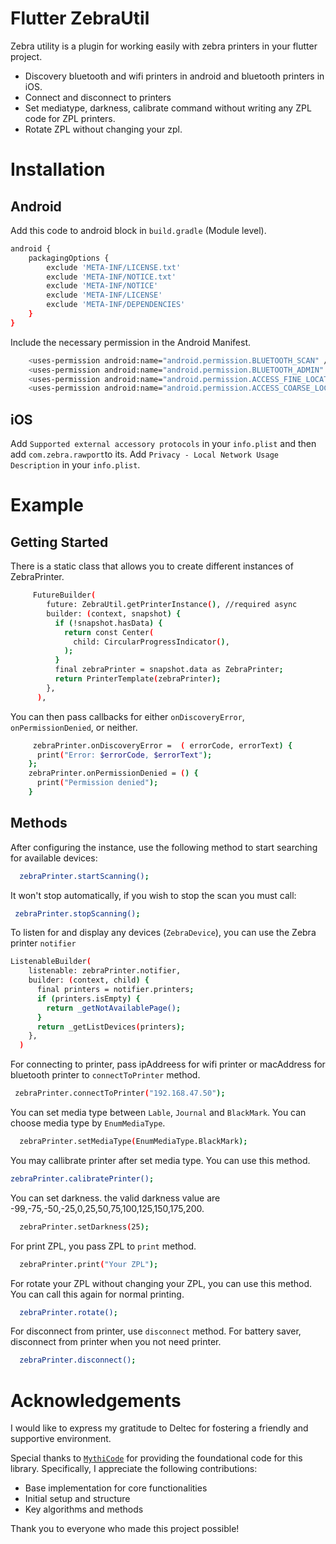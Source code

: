# Flutter ZebraUtil



Zebra utility is a plugin for working easily with zebra printers in your flutter project.

  - Discovery bluetooth and wifi printers in android and bluetooth printers in iOS.
  - Connect and disconnect to printers
  - Set mediatype, darkness, calibrate command without writing any ZPL code for ZPL printers.
  - Rotate ZPL without changing your zpl.


# Installation

## Android

Add this code to android block in `build.gradle` (Module level).

```sh
android {
    packagingOptions {
        exclude 'META-INF/LICENSE.txt'
        exclude 'META-INF/NOTICE.txt'
        exclude 'META-INF/NOTICE'
        exclude 'META-INF/LICENSE'
        exclude 'META-INF/DEPENDENCIES'
    }
}
```

Include the necessary permission in the Android Manifest.
```sh
    <uses-permission android:name="android.permission.BLUETOOTH_SCAN" />
    <uses-permission android:name="android.permission.BLUETOOTH_ADMIN" />
    <uses-permission android:name="android.permission.ACCESS_FINE_LOCATION" />
    <uses-permission android:name="android.permission.ACCESS_COARSE_LOCATION" />
```

## iOS
Add `Supported external accessory protocols` in your `info.plist` and then add `com.zebra.rawport`to its.
Add `Privacy - Local Network Usage Description` in your `info.plist`.

# Example
## Getting Started
There is a static class that allows you to create different instances of ZebraPrinter.
```sh
     FutureBuilder(
        future: ZebraUtil.getPrinterInstance(), //required async 
        builder: (context, snapshot) {
          if (!snapshot.hasData) {
            return const Center(
              child: CircularProgressIndicator(),
            );
          }
          final zebraPrinter = snapshot.data as ZebraPrinter;
          return PrinterTemplate(zebraPrinter);
        },
      ),
```

You can then pass callbacks for either `onDiscoveryError`, `onPermissionDenied`, or neither.

```sh
     zebraPrinter.onDiscoveryError =  ( errorCode, errorText) {
      print("Error: $errorCode, $errorText");
    };
    zebraPrinter.onPermissionDenied = () {
      print("Permission denied");
    }
```

## Methods
After configuring the instance, use the following method to start searching for available devices:

```sh
  zebraPrinter.startScanning();
```
It won't stop automatically, if you wish to stop the scan you must call:

 ```sh
  zebraPrinter.stopScanning();
```

To listen for and display any devices (`ZebraDevice`), you can use the Zebra printer `notifier`
```sh
ListenableBuilder(
    listenable: zebraPrinter.notifier,
    builder: (context, child) {
      final printers = notifier.printers;
      if (printers.isEmpty) {
        return _getNotAvailablePage();
      }
      return _getListDevices(printers);
    },
  )
```

For connecting to printer, pass ipAddreess for wifi printer or macAddress for bluetooth printer to `connectToPrinter` method.
```sh
 zebraPrinter.connectToPrinter("192.168.47.50");
```

You can set media type between `Lable`, `Journal` and `BlackMark`. You can choose media type by `EnumMediaType`.
```sh
  zebraPrinter.setMediaType(EnumMediaType.BlackMark);
```
You may callibrate printer after set media type. You can use this method.
```sh
zebraPrinter.calibratePrinter();
```
You can set darkness. the valid darkness value are -99,-75,-50,-25,0,25,50,75,100,125,150,175,200.
```sh
  zebraPrinter.setDarkness(25);
```
For print ZPL, you pass ZPL to `print` method.
```sh
  zebraPrinter.print("Your ZPL");
```
For rotate your ZPL without changing your ZPL, you can use this method. You can call this again for normal printing.
```sh
  zebraPrinter.rotate();
```
For disconnect from printer, use `disconnect` method. For battery saver, disconnect from printer when you not need printer.
```sh
  zebraPrinter.disconnect();
```

# Acknowledgements
I would like to express my gratitude to Deltec for fostering a friendly and supportive environment.

Special thanks to [`MythiCode`](https://github.com/MythiCode/zebra_utlity) for providing the foundational code for this library. Specifically, I appreciate the following contributions:

* Base implementation for core functionalities
* Initial setup and structure
* Key algorithms and methods

Thank you to everyone who made this project possible!